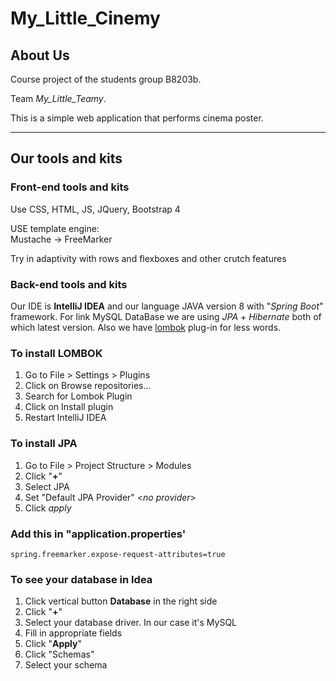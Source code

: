 # My_Little_Cinemy

## About Us
Course project of the students group B8203b.

Team *My_Little_Teamy*.

This is a simple web application that performs cinema poster.

---
## Our tools and kits
### Front-end tools and kits
Use CSS, HTML, JS, JQuery, Bootstrap 4

USE template engine:\
Mustache → FreeMarker

Try in adaptivity with rows and flexboxes and other crutch features
### Back-end tools and kits
Our IDE is **IntelliJ IDEA** and our language JAVA version 8 with "*Spring Boot*" framework.
For link MySQL DataBase we are using *JPA* + *Hibernate* both of which latest version. 
Also we have [lombok](https://projectlombok.org) plug-in for less words.  
### To install LOMBOK
1) Go to File > Settings > Plugins
2) Click on Browse repositories...
3) Search for Lombok Plugin
4) Click on Install plugin
5) Restart IntelliJ IDEA
### To install JPA
1) Go to File > Project Structure > Modules
2) Click "**+**"
3) Select JPA 
4) Set "Default JPA Provider" <_no provider_>
5) Click _apply_

### Add this in "application.properties'
```
spring.freemarker.expose-request-attributes=true
```
### To see your database in Idea
1) Click vertical button **Database** in the right side
2) Click "**+**"
3) Select your database driver. In our case it's MySQL
4) Fill in appropriate fields
5) Click "**Apply**"
6) Click "Schemas"
7) Select your schema
